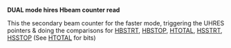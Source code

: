 **DUAL mode hires Hbeam counter read**

This the secondary beam counter for the faster mode, triggering the UHRES pointers & doing the comparisons for [HBSTRT](DFF1C4_HBSTRT.md), [HBSTOP](DFF1C4_HBSTRT.md), [HTOTAL](DFF1C0_HTOTAL.md), [HSSTRT](DFF1DE_HSSTRT.md), [HSSTOP](DFF1C2_HSSTOP.md) (See [HTOTAL](DFF1C0_HTOTAL.md) for bits)

